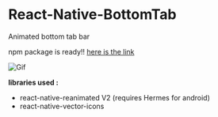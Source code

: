 # React-Native-BottomTab
Animated bottom tab bar

npm package is ready!! 
[here is the link](https://github.com/sa8ab/reanimated-bottom-tabs) 

![Gif](https://i.imgur.com/NP3yRUB.gif)



**libraries used :**
* react-native-reanimated V2 (requires Hermes for android)
* react-native-vector-icons
